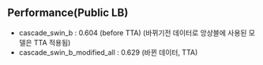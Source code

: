 ## Performance(Public LB)

- cascade_swin_b : 0.604 (before TTA) (바뀌기전 데이터로 앙상블에 사용된 모델은 TTA 적용됨)
- cascade_swin_b_modified_all : 0.629 (바뀐 데이터, TTA)
